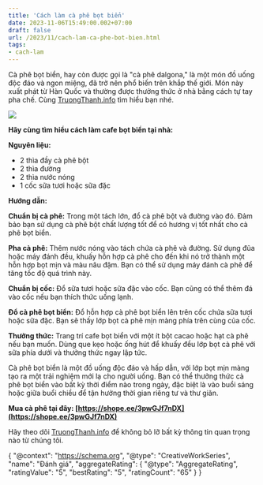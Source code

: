 ```yaml
---
title: 'Cách làm cà phê bọt biển'
date: 2023-11-06T15:49:00.002+07:00
draft: false
url: /2023/11/cach-lam-ca-phe-bot-bien.html
tags: 
- cach-lam
---
```


Cà phê bọt biển, hay còn được gọi là "cà phê dalgona," là một món đồ uống độc đáo và ngon miệng, đã trở nên phổ biến trên khắp thế giới. Món này xuất phát từ Hàn Quốc và thường được thưởng thức ở nhà bằng cách tự tay pha chế. Cùng [TruongThanh.info](http://www.truongthanh.info) tìm hiểu bạn nhé.

  

[![](https://blogger.googleusercontent.com/img/b/R29vZ2xl/AVvXsEjubBYo2qm7-BPKJVdFk48vRhaPfcZd5WVGkOLsne71H2-Y0E1_ooKaiy5je1PeXAui71lDjg50PrL5ysJ9eeqvKeFa_oh1ozK9OPljtzLrG-BZS2bysacloX4VjMMbe6kLP0n7BeDe4MOCgxOsTBlGFRlBtOeF0kiMA4TxHtAXICsiOwqKDXTqGCl7kHYw/w400-h266/cafe-bot-bien.jpg)](https://blogger.googleusercontent.com/img/b/R29vZ2xl/AVvXsEjubBYo2qm7-BPKJVdFk48vRhaPfcZd5WVGkOLsne71H2-Y0E1_ooKaiy5je1PeXAui71lDjg50PrL5ysJ9eeqvKeFa_oh1ozK9OPljtzLrG-BZS2bysacloX4VjMMbe6kLP0n7BeDe4MOCgxOsTBlGFRlBtOeF0kiMA4TxHtAXICsiOwqKDXTqGCl7kHYw/s550/cafe-bot-bien.jpg)

  

  

**Hãy cùng tìm hiểu cách làm cafe bọt biển tại nhà:** 

  

**Nguyên liệu:**

*   2 thìa đầy cà phê bột
*   2 thìa đường
*   2 thìa nước nóng
*   1 cốc sữa tươi hoặc sữa đặc

**Hướng dẫn:**

  

**Chuẩn bị cà phê:** Trong một tách lớn, đổ cà phê bột và đường vào đó. Đảm bảo bạn sử dụng cà phê bột chất lượng tốt để có hương vị tốt nhất cho cà phê bọt biển.

  

**Pha cà phê:** Thêm nước nóng vào tách chứa cà phê và đường. Sử dụng đũa hoặc máy đánh đều, khuấy hỗn hợp cà phê cho đến khi nó trở thành một hỗn hợp bọt mịn và màu nâu đậm. Bạn có thể sử dụng máy đánh cà phê để tăng tốc độ quá trình này.

  

**Chuẩn bị cốc:** Đổ sữa tươi hoặc sữa đặc vào cốc. Bạn cũng có thể thêm đá vào cốc nếu bạn thích thức uống lạnh.

  

**Đổ cà phê bọt biển:** Đổ hỗn hợp cà phê bọt biển lên trên cốc chứa sữa tươi hoặc sữa đặc. Bạn sẽ thấy lớp bọt cà phê mịn màng phía trên cùng của cốc.

  

**Thưởng thức:** Trang trí cafe bọt biển với một ít bột cacao hoặc hạt cà phê nếu bạn muốn. Dùng que kẹo hoặc ống hút để khuấy đều lớp bọt cà phê với sữa phía dưới và thưởng thức ngay lập tức.

  

Cà phê bọt biển là một đồ uống độc đáo và hấp dẫn, với lớp bọt mịn màng tạo ra một trải nghiệm mới lạ cho người uống. Bạn có thể thưởng thức cà phê bọt biển vào bất kỳ thời điểm nào trong ngày, đặc biệt là vào buổi sáng hoặc giữa buổi chiều để tận hưởng thời gian riêng tư và thư giãn.

  

**Mua cà phê tại đây: [https://shope.ee/3pwGJf7nDX](https://shope.ee/3pwGJf7nDX)**

  

Hãy theo dõi [TruongThanh.info](http://www.truongthanh.info) để không bỏ lỡ bất kỳ thông tin quan trọng nào từ chúng tôi.

  

{ "@context": "https://schema.org", "@type": "CreativeWorkSeries", "name": "Đánh giá", "aggregateRating": { "@type": "AggregateRating", "ratingValue": "5", "bestRating": "5", "ratingCount": "65" } }